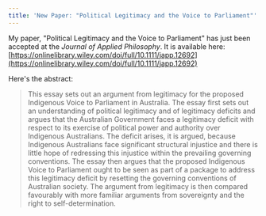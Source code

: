 ```yaml
---
title: 'New Paper: "Political Legitimacy and the Voice to Parliament"'
---
```


My paper, "Political Legitimacy and the Voice to Parliament" has just been accepted at the *Journal of Applied Philosophy*. It is available here: [https://onlinelibrary.wiley.com/doi/full/10.1111/japp.12692](https://onlinelibrary.wiley.com/doi/full/10.1111/japp.12692)

Here's the abstract:

> This essay sets out an argument from legitimacy for the proposed Indigenous
Voice to Parliament in Australia. The essay first sets out an understanding of
political legitimacy and of legitimacy deficits and argues that the Australian
Government faces a legitimacy deficit with respect to its exercise of political
power and authority over Indigenous Australians. The deficit arises, it is
argued, because Indigenous Australians face significant structural injustice
and there is little hope of redressing this injustice within the prevailing
governing conventions. The essay then argues that the proposed Indigenous Voice
to Parliament ought to be seen as part of a package to address this legitimacy
deficit by resetting the governing conventions of Australian society. The
argument from legitimacy is then compared favourably with more familiar
arguments from sovereignty and the right to self-determination.



